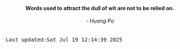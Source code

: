 
<div align="center"><b><span>Words used to attract the dull of wit are not to be relied on.</span></b><br><br><i> - Huang Po</i></div>
<br><br><kbd>Last updated:Sat Jul 19 12:14:39 2025</kbd>